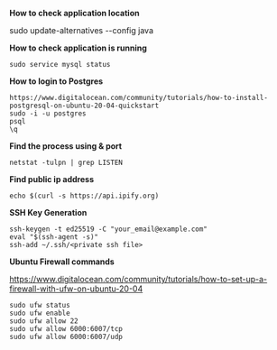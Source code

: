 **How to check application location**

   sudo update-alternatives --config java

**How to check application is running**

    sudo service mysql status
    
**How to login to Postgres**
    
    https://www.digitalocean.com/community/tutorials/how-to-install-postgresql-on-ubuntu-20-04-quickstart
    sudo -i -u postgres
    psql
    \q
    
    
**Find the process using & port**

    netstat -tulpn | grep LISTEN

**Find public ip address**

    echo $(curl -s https://api.ipify.org)

**SSH Key Generation**

    ssh-keygen -t ed25519 -C "your_email@example.com"
    eval "$(ssh-agent -s)"
    ssh-add ~/.ssh/<private ssh file>
    
**Ubuntu Firewall commands**    

https://www.digitalocean.com/community/tutorials/how-to-set-up-a-firewall-with-ufw-on-ubuntu-20-04

    sudo ufw status
    sudo ufw enable
    sudo ufw allow 22
    sudo ufw allow 6000:6007/tcp
    sudo ufw allow 6000:6007/udp

